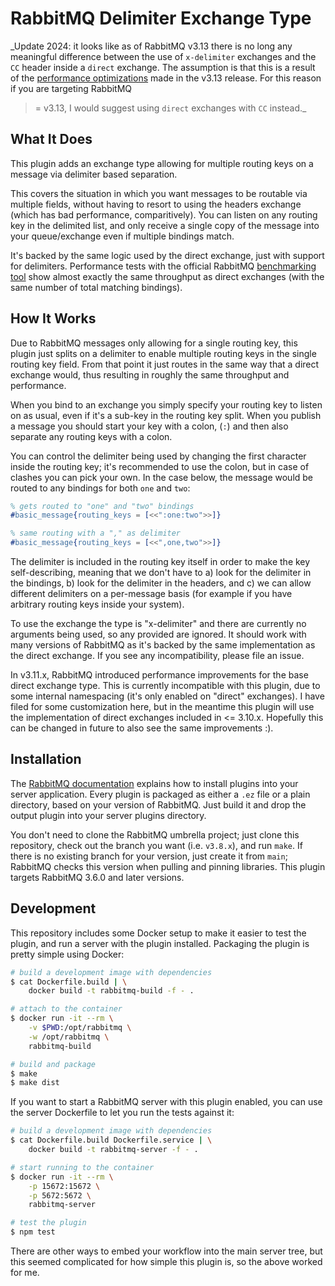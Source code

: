 # RabbitMQ Delimiter Exchange Type

_Update 2024: it looks like as of RabbitMQ v3.13 there is no long any
meaningful difference between the use of `x-delimiter` exchanges and
the `CC` header inside a `direct` exchange. The assumption is that this
is a result of the [performance optimizations](https://www.rabbitmq.com/blog/2024/01/11/3.13-release#caveat)
made in the v3.13 release. For this reason if you are targeting RabbitMQ
>= v3.13, I would suggest using `direct` exchanges with `CC` instead._

## What It Does

This plugin adds an exchange type allowing for multiple routing keys
on a message via delimiter based separation.

This covers the situation in which you want messages to be routable
via multiple fields, without having to resort to using the headers
exchange (which has bad performance, comparitively). You can listen
on any routing key in the delimited list, and only receive a single
copy of the message into your queue/exchange even if multiple bindings
match.

It's backed by the same logic used by the direct exchange, just with
support for delimiters. Performance tests with the official RabbitMQ
[benchmarking tool](https://github.com/rabbitmq/rabbitmq-perf-test)
show almost exactly the same throughput as direct exchanges (with
the same number of total matching bindings).

## How It Works

Due to RabbitMQ messages only allowing for a single routing key, this
plugin just splits on a delimiter to enable multiple routing keys in
the single routing key field. From that point it just routes in the
same way that a direct exchange would, thus resulting in roughly the
same throughput and performance.

When you bind to an exchange you simply specify your routing key to
listen on as usual, even if it's a sub-key in the routing key split.
When you publish a message you should start your key with a colon,
(`:`) and then also separate any routing keys with a colon.

You can control the delimiter being used by changing the first character
inside the routing key; it's recommended to use the colon, but in case
of clashes you can pick your own. In the case below, the message would
be routed to any bindings for both `one` and `two`:

```erlang
% gets routed to "one" and "two" bindings
#basic_message{routing_keys = [<<":one:two">>]}

% same routing with a "," as delimiter
#basic_message{routing_keys = [<<",one,two">>]}
```

The delimiter is included in the routing key itself in order to make the
key self-describing, meaning that we don't have to a) look for the delimiter
in the bindings, b) look for the delimiter in the headers, and c) we can
allow different delimiters on a per-message basis (for example if you have
arbitrary routing keys inside your system).

To use the exchange the type is "x-delimiter" and there are currently no
arguments being used, so any provided are ignored. It should work with many
versions of RabbitMQ as it's backed by the same implementation as the direct
exchange. If you see any incompatibility, please file an issue.

In v3.11.x, RabbitMQ introduced performance improvements for the base direct
exchange type. This is currently incompatible with this plugin, due to some
internal namespacing (it's only enabled on "direct" exchanges). I have filed
for some customization here, but in the meantime this plugin will use the
implementation of direct exchanges included in <= 3.10.x. Hopefully this can
be changed in future to also see the same improvements :).

## Installation

The [RabbitMQ documentation](https://www.rabbitmq.com/installing-plugins.html)
explains how to install plugins into your server application. Every plugin is
packaged as either a `.ez` file or a plain directory, based on your version
of RabbitMQ. Just build it and drop the output plugin into your server plugins
directory.

You don't need to clone the RabbitMQ umbrella project; just clone
this repository, check out the branch you want (i.e. `v3.8.x`), and run `make`.
If there is no existing branch for your version, just create it from `main`;
RabbitMQ checks this version when pulling and pinning libraries. This plugin
targets RabbitMQ 3.6.0 and later versions.

## Development

This repository includes some Docker setup to make it easier to test the plugin,
and run a server with the plugin installed. Packaging the plugin is pretty simple
using Docker:

```bash
# build a development image with dependencies
$ cat Dockerfile.build | \
    docker build -t rabbitmq-build -f - .

# attach to the container
$ docker run -it --rm \
    -v $PWD:/opt/rabbitmq \
    -w /opt/rabbitmq \
    rabbitmq-build

# build and package
$ make
$ make dist
```

If you want to start a RabbitMQ server with this plugin enabled, you can use
the server Dockerfile to let you run the tests against it:

```bash
# build a development image with dependencies
$ cat Dockerfile.build Dockerfile.service | \
    docker build -t rabbitmq-server -f - .

# start running to the container
$ docker run -it --rm \
    -p 15672:15672 \
    -p 5672:5672 \
    rabbitmq-server

# test the plugin
$ npm test
```

There are other ways to embed your workflow into the main server tree, but this
seemed complicated for how simple this plugin is, so the above worked for me.
